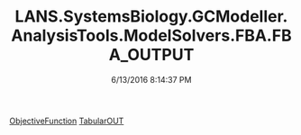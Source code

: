 ﻿---
title: LANS.SystemsBiology.GCModeller.AnalysisTools.ModelSolvers.FBA.FBA_OUTPUT
date: 6/13/2016 8:14:37 PM
---

[ObjectiveFunction](T-LANS.SystemsBiology.GCModeller.AnalysisTools.ModelSolvers.FBA.FBA_OUTPUT.ObjectiveFunction.html)
[TabularOUT](T-LANS.SystemsBiology.GCModeller.AnalysisTools.ModelSolvers.FBA.FBA_OUTPUT.TabularOUT.html)

